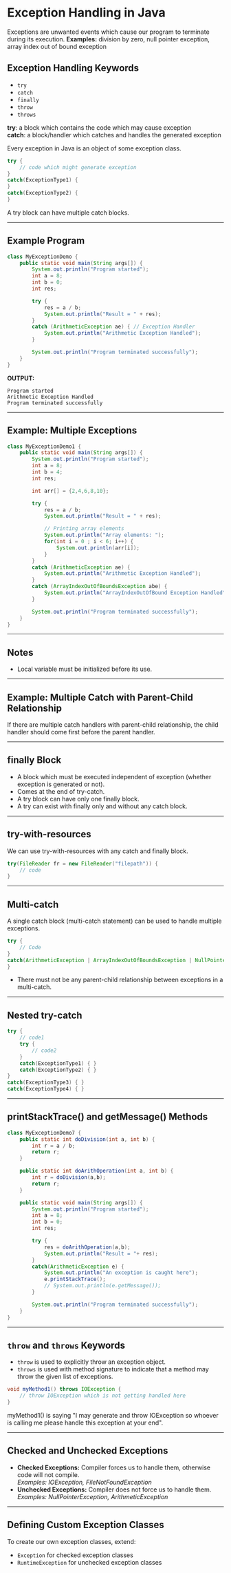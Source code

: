 # Exception Handling in Java

Exceptions are unwanted events which cause our program to terminate during its execution.
**Examples:** division by zero, null pointer exception, array index out of bound exception

## Exception Handling Keywords

- `try`
- `catch`
- `finally`
- `throw`
- `throws`

**try**: a block which contains the code which may cause exception  
**catch**: a block/handler which catches and handles the generated exception

Every exception in Java is an object of some exception class.

```java
try {
	// code which might generate exception
}
catch(ExceptionType1) {
}
catch(ExceptionType2) {
}
```

A try block can have multiple catch blocks.

---

## Example Program

```java
class MyExceptionDemo {
	public static void main(String args[]) {
		System.out.println("Program started");
		int a = 8;
		int b = 0;
		int res;

		try {
			res = a / b;
			System.out.println("Result = " + res);
		}
		catch (ArithmeticException ae) { // Exception Handler
			System.out.println("Arithmetic Exception Handled");
		}

		System.out.println("Program terminated successfully");
	}
}
```

**OUTPUT:**
```
Program started
Arithmetic Exception Handled
Program terminated successfully
```

---

## Example: Multiple Exceptions

```java
class MyExceptionDemo1 {
	public static void main(String args[]) {
		System.out.println("Program started");
		int a = 8;
		int b = 4;
		int res;

		int arr[] = {2,4,6,8,10};

		try {
			res = a / b;
			System.out.println("Result = " + res);

			// Printing array elements
			System.out.println("Array elements: ");
			for(int i = 0 ; i < 6; i++) {
				System.out.println(arr[i]);
			}
		}
		catch (ArithmeticException ae) {
			System.out.println("Arithmetic Exception Handled");
		}
		catch (ArrayIndexOutOfBoundsException abe) {
			System.out.println("ArrayIndexOutOfBound Exception Handled");
		}

		System.out.println("Program terminated successfully");
	}
}
```

---

## Notes

- Local variable must be initialized before its use.

---

## Example: Multiple Catch with Parent-Child Relationship

If there are multiple catch handlers with parent-child relationship, the child handler should come first before the parent handler.

---

## finally Block

- A block which must be executed independent of exception (whether exception is generated or not).
- Comes at the end of try-catch.
- A try block can have only one finally block.
- A try can exist with finally only and without any catch block.

---

## try-with-resources

We can use try-with-resources with any catch and finally block.

```java
try(FileReader fr = new FileReader("filepath")) {
	// code
}
```

---

## Multi-catch

A single catch block (multi-catch statement) can be used to handle multiple exceptions.

```java
try {
	// Code
}
catch(ArithmeticException | ArrayIndexOutOfBoundsException | NullPointerException e) {
}
```
- There must not be any parent-child relationship between exceptions in a multi-catch.

---

## Nested try-catch

```java
try {
	// code1
	try {
		// code2
	}
	catch(ExceptionType1) { }
	catch(ExceptionType2) { }
}
catch(ExceptionType3) { }
catch(ExceptionType4) { }
```

---

## printStackTrace() and getMessage() Methods

```java
class MyExceptionDemo7 {
	public static int doDivision(int a, int b) {
		int r = a / b;
		return r;
	}

	public static int doArithOperation(int a, int b) {
		int r = doDivision(a,b);
		return r;
	}

	public static void main(String args[]) {
		System.out.println("Program started");
		int a = 8;
		int b = 0;
		int res;

		try {
			res = doArithOperation(a,b);
			System.out.println("Result = "+ res);
		}
		catch(ArithmeticException e) {
			System.out.println("An exception is caught here");
			e.printStackTrace();
			// System.out.println(e.getMessage());
		}

		System.out.println("Program terminated successfully");
	}
}
```

---

## `throw` and `throws` Keywords

- `throw` is used to explicitly throw an exception object.
- `throws` is used with method signature to indicate that a method may throw the given list of exceptions.

```java
void myMethod1() throws IOException {
	// throw IOException which is not getting handled here
}
```

myMethod1() is saying "I may generate and throw IOException so whoever is calling me please handle this exception at your end".

---

## Checked and Unchecked Exceptions

- **Checked Exceptions:** Compiler forces us to handle them, otherwise code will not compile.  
  _Examples: IOException, FileNotFoundException_
- **Unchecked Exceptions:** Compiler does not force us to handle them.  
  _Examples: NullPointerException, ArithmeticException_

---

## Defining Custom Exception Classes

To create our own exception classes, extend:
- `Exception` for checked exception classes
- `RuntimeException` for unchecked exception classes


